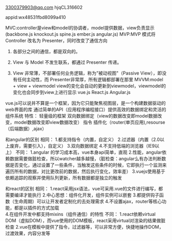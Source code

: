3300379903@qq.com    hjqCL316602

appid:wx48531fbd8099a410

MVC:controller是view和model的协调者，model提供数据，view负责显示
     (backbone.js knockout.js spine.js ember.js angular.js)
MVP:MVP 模式将Controller 改名为 Presenter，同时改变了通信方向

1. 各部分之间的通信，都是双向的。

2. View 与 Model 不发生联系，都通过 Presenter 传递。

3. View 非常薄，不部署任何业务逻辑，称为"被动视图"（Passive View），即没有任何主动性，而 Presenter非常厚，所有逻辑都部署在那里
MVVM:model + view + viewmodel
     view的变化会自动的更新到viewmodel，viewmodel的变化也会同步到view上进行显示
     vue.js React.js Angular.js 
     
vue.js可以说并不算是一个框架，因为它只能聚焦视图层，是一个构建数据驱动的web界面的库
通过简单的API（应用程序编程接口）提供高效的数据绑定和灵活的组件系统
特性：
     轻量级的框架
     双向数据绑定（view的数据改变即model数据改变，model数据改变即view数据改变）
     指令
     插件化（router(单页应用),resourse（后端数据）,ajax）

和angular的区别
     相同：
          1.都支持指令（内置，自定义）
          2.过滤器（内置（2.0以上废弃，需要引入），自定义）
          3.双向数据绑定
          4.不支持低端的浏览器（IE9以上）
     不同：
          1.angular 的学习成本高，vue本身api简单，直观
          2.性能，angular依赖数据需要做脏检查，所以watcher越多越慢，（脏检查：angular么有办法判断数据是否变化，通过设置了一些条件，当触发这些条件的时候，它即执行一个监测来遍历所有的数据，对比更改前的数据，然后执行变化，效率差）
          3.vuejs使用基于依赖追踪的观察并使用队列更新，所有数据都是独立的触发

和react的区别
     相同：
          1.react采用jsx语法，vue可采用.vue的文件进行编写，都需要编译才能执行
          2.中心思想：组件化开发，组件实例可以嵌套
          3.都提供钩子函数（生命周期）可以让开发者定制化的去处理需求
          4.不设置ajax，router等核心功能，都是以插件的方式加载     
          4.在组件开发中都支持mixins（组件通信）的特性
     不同：
          1.react依赖virtual DOM（虚拟DOM），而vue使用的DOM模板，react采用virtual对渲染的结果做脏检查
          2.vue在模板中提供了指令，过滤器等，可以非常方便，快捷地操作DOM，过渡效果，内容分发等